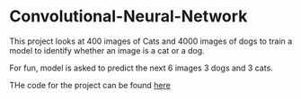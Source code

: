 # Convolutional-Neural-Network

This project looks at 400 images of Cats and 4000 images of dogs to train a model to identify whether an image is a cat or a dog.

For fun, model is asked to predict the next 6 images 3 dogs and 3 cats.

THe code for the project can be found [here](https://github.com/Atheros167/Convolutional-Neural-Network/blob/master/cnn_prediction.ipynb)
